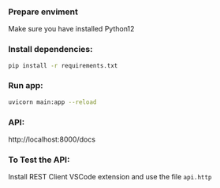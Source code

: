 ### Prepare enviment
Make sure you have installed Python12

### Install dependencies:
```bash
pip install -r requirements.txt
```

### Run app:
```bash
uvicorn main:app --reload
```

### API:
http://localhost:8000/docs


### To Test the API:
Install REST Client VSCode extension and use the file `api.http`

